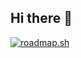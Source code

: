 ## Hi there 👋

<a href="https://roadmap.sh"><img src="https://roadmap.sh/card/tall/67ee8440d3017ef47d201a64?variant=dark&roadmaps=full-stack" alt="roadmap.sh"/></a>
<!--
**pedropalmarella/pedropalmarella** is a ✨ _special_ ✨ repository because its `README.md` (this file) appears on your GitHub profile.

Here are some ideas to get you started:

- 🔭 I’m currently working on ...
- 🌱 I’m currently learning ...
- 👯 I’m looking to collaborate on ...
- 🤔 I’m looking for help with ...
- 💬 Ask me about ...
- 📫 How to reach me: ...
- 😄 Pronouns: ...
- ⚡ Fun fact: ...
-->
